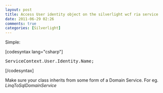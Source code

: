 ```yaml
---
layout: post
title: Access User identity object on the silverlight wcf ria service
date: 2011-06-29 02:26
comments: true
categories: [Silverlight]
---
```

Simple:

[codesyntax lang="csharp"]
<pre>ServiceContext.User.Identity.Name;</pre>
[/codesyntax]

Make sure your class inherits from some form of a Domain Service. For eg. <em>LinqToSqlDomainService</em>

